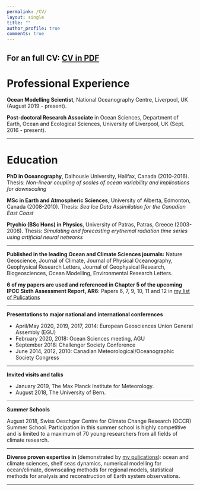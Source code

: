 ```yaml
---
permalink: /CV/
layout: single
title: ""
author_profile: true
comments: true
---
```

For an full CV: <a href="/assets/CV_Katavouta.pdf"> CV in PDF</a>
---
# Professional Experience 
**Ocean Modelling Scientist**, National Oceanography Centre, Liverpool, UK (August 2019 - present).

**Post-doctoral Research Associate** in Ocean Sciences, Department of Earth, Ocean and Ecological Sciences, University of Liverpool, UK (Sept. 2016 - present).

---

# Education 
**PhD in Oceanography**, Dalhousie University, Halifax, Canada (2010-2016).
Thesis: *Non-linear coupling of scales of ocean variability and implications for downscaling*

**MSc in Earth and Atmospheric Sciences**, University of Alberta, Edmonton, Canada (2008-2010).
Thesis: *Sea Ice Data Assimilation for the Canadian East Coast*

**Ptychio (BSc Hons) in Physics**, University of Patras, Patras, Greece (2003-2008).
Thesis: *Simulating and forecasting erythemal radiation time series using artificial neural networks*

---

**Published in the leading Ocean and Climate Sciences journals:** Nature Geoscience, Journal of Climate, Journal of Physical Oceanography, Geophysical Research Letters, Journal of Geophysical Research, Biogeosciences, Ocean Modelling, Environmental Research Letters.

**6 of my papers are used and referenced in Chapter 5 of the upcoming IPCC Sixth Assessment Report, AR6**: Papers 6, 7, 9, 10, 11 and 12 in <a href="/Publications/">my list of Pulications</a>

---

**Presentations to major national and international conferences**
- April/May 2020, 2019, 2017, 2014: European Geosciences Union General Assembly (EGU)
- February 2020, 2018: Ocean Sciences meeting, AGU
- September 2018: Challenger Society Conference
- June 2014, 2012, 2010: Canadian Meteorological/Oceanographic Society Congress

---

**Invited visits and talks**
- January 2019, The Max Planck Institute for Meteorology.
- August 2018, The University of Bern. 

---

**Summer Schools**

August 2018, Swiss Oeschger Centre for Climate Change Research (OCCR) Summer School. Participation in this summer school is highly competitive and is limited to a maximum of 70 young researchers from all fields of climate research.

---

**Diverse proven expertise in** (demonstrated by <a href="/Publications/">my pulications</a>): ocean and climate sciences, shelf seas dynamics, numerical modelling for ocean/climate, downscaling methods for regional models, statistical methods for analysis and reconstruction of Earth system observations.

---

  
